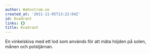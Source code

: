 ```yaml
---
author: Wahnstrom.se
created_at: '2011-11-05T13:22:04Z'
id: Kvadrant
links: {}
title: Kvadrant
---
```


En vinkelskiva med ett lod som används för att mäta höjden på solen, månen och polstjärnan.